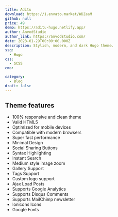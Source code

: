 ```yaml
---
title: Aditu
download: https://1.envato.market/WDZaaM
github: null
price: 49
demo: https://aditu-hugo.netlify.app/
author: AnvodStudio
author_link: https://anvodstudio.com/
date: 2023-01-29T00:00:00.000Z
description: Stylish, modern, and dark Hugo theme.
ssg:
  - Hugo
css:
  - SCSS
cms:

category:
  - Blog
draft: false
---
```


## Theme features

- 100% responsive and clean theme
- Valid HTML5
- Optimized for mobile devices
- Compatible with modern browsers
- Super fast performance
- Minimal Design
- Social Sharing Buttons
- Syntax Highlighting
- Instant Search
- Medium style image zoom
- Gallery Support
- Tags Support
- Custom logo support
- Ajax Load Posts
- Supports Google Analytics
- Supports Disqus Comments
- Supports MailChimp newsletter
- Ionicons Icons
- Google Fonts